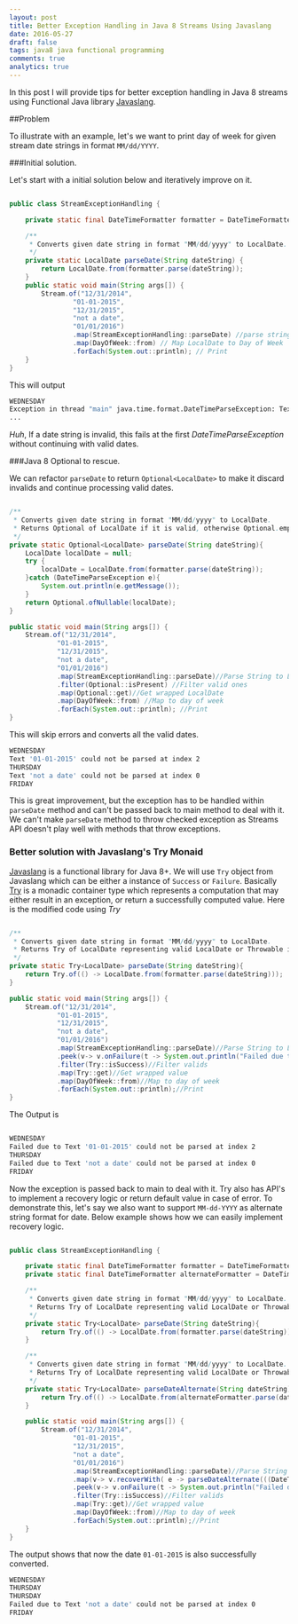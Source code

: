 ```yaml
---
layout: post
title: Better Exception Handling in Java 8 Streams Using Javaslang
date: 2016-05-27
draft: false
tags: java8 java functional programming
comments: true
analytics: true
---
```


In this post I will provide tips for better exception handling in Java 8 streams using Functional Java library [Javaslang](http://www.javaslang.io/).

##Problem

To illustrate with an example, let's we want to print day of week for given stream date strings in format `MM/dd/YYYY`. 

###Initial solution.

Let's start with a initial solution below and iteratively improve on it.

```java

public class StreamExceptionHandling {

    private static final DateTimeFormatter formatter = DateTimeFormatter.ofPattern("MM/dd/yyyy");

    /**
     * Converts given date string in format "MM/dd/yyyy" to LocalDate.
     */
    private static LocalDate parseDate(String dateString) {
        return LocalDate.from(formatter.parse(dateString));
    }
    public static void main(String args[]) {
        Stream.of("12/31/2014",
                "01-01-2015",
                "12/31/2015",
                "not a date",
                "01/01/2016")
                .map(StreamExceptionHandling::parseDate) //parse string to LocalDate
                .map(DayOfWeek::from) // Map LocalDate to Day of Week
                .forEach(System.out::println); // Print
    }
}

```

This will output 

```sh
WEDNESDAY
Exception in thread "main" java.time.format.DateTimeParseException: Text '01-01-2015' could not be parsed at index 2
...
```

*Huh*, If a date string is invalid, this fails at the first *DateTimeParseException* without continuing with valid dates. 
<br>

###Java 8 Optional to rescue.

We can refactor `parseDate` to return `Optional<LocalDate>` to make it discard invalids and continue processing valid dates.

```java

/**
 * Converts given date string in format "MM/dd/yyyy" to LocalDate.
 * Returns Optional of LocalDate if it is valid, otherwise Optional.empty
 */
private static Optional<LocalDate> parseDate(String dateString){
    LocalDate localDate = null;
    try {
        localDate = LocalDate.from(formatter.parse(dateString));
    }catch (DateTimeParseException e){
        System.out.println(e.getMessage());
    }
    return Optional.ofNullable(localDate);
}

public static void main(String args[]) {
    Stream.of("12/31/2014",
            "01-01-2015",
            "12/31/2015",
            "not a date",
            "01/01/2016")
            .map(StreamExceptionHandling::parseDate)//Parse String to LocalDate
            .filter(Optional::isPresent) //Filter valid ones
            .map(Optional::get)//Get wrapped LocalDate
            .map(DayOfWeek::from) //Map to day of week
            .forEach(System.out::println); //Print
}

```

This will skip errors and converts all the valid dates.

```sh
WEDNESDAY
Text '01-01-2015' could not be parsed at index 2
THURSDAY
Text 'not a date' could not be parsed at index 0
FRIDAY
```

This is great improvement, but the exception has to be handled within `parseDate` method and can't be passed back to main method to deal with it. We can't make `parseDate` method to throw checked exception as Streams API doesn't play well with methods that throw exceptions. 

### Better solution with Javaslang's Try Monaid

[Javaslang](http://www.javaslang.io/) is a functional library for Java 8+. We will use `Try` object from Javaslang which can be either a instance of `Success` or `Failure`. Basically [Try](http://www.javaslang.io/javaslang-docs/#_try) is a monadic container type which represents a computation that may either result in an exception, or return a successfully computed value. Here is the modified code using *Try*

```java

/**
 * Converts given date string in format "MM/dd/yyyy" to LocalDate.
 * Returns Try of LocalDate representing valid LocalDate or Throwable in case of invalid value.
 */
private static Try<LocalDate> parseDate(String dateString){
    return Try.of(() -> LocalDate.from(formatter.parse(dateString)));
}

public static void main(String args[]) {
    Stream.of("12/31/2014",
            "01-01-2015",
            "12/31/2015",
            "not a date",
            "01/01/2016")
            .map(StreamExceptionHandling::parseDate)//Parse String to LocalDate
            .peek(v-> v.onFailure(t -> System.out.println("Failed due to " + t.getMessage())))//Print error on failure
            .filter(Try::isSuccess)//Filter valids
            .map(Try::get)//Get wrapped value
            .map(DayOfWeek::from)//Map to day of week
            .forEach(System.out::println);//Print
}

```

The Output is 

```sh

WEDNESDAY
Failed due to Text '01-01-2015' could not be parsed at index 2
THURSDAY
Failed due to Text 'not a date' could not be parsed at index 0
FRIDAY
```

Now the exception is passed back to main to deal with it. Try also has API's to implement a recovery logic or return default value in case of error. To demonstrate this, let's say we also want to support `MM-dd-YYYY` as alternate string format for date. Below example shows how we can easily implement recovery logic.

```java

public class StreamExceptionHandling {

    private static final DateTimeFormatter formatter = DateTimeFormatter.ofPattern("MM/dd/yyyy");
    private static final DateTimeFormatter alternateFormatter = DateTimeFormatter.ofPattern("MM-dd-yyyy");

    /**
     * Converts given date string in format "MM/dd/yyyy" to LocalDate.
     * Returns Try of LocalDate representing valid LocalDate or Throwable in case of invalid value.
     */
    private static Try<LocalDate> parseDate(String dateString){
        return Try.of(() -> LocalDate.from(formatter.parse(dateString)));
    }

    /**
     * Converts given date string in format "MM/dd/yyyy" to LocalDate.
     * Returns Try of LocalDate representing valid LocalDate or Throwable in case of invalid value.
     */
    private static Try<LocalDate> parseDateAlternate(String dateString){
        return Try.of(() -> LocalDate.from(alternateFormatter.parse(dateString)));
    }

    public static void main(String args[]) {
        Stream.of("12/31/2014",
                "01-01-2015",
                "12/31/2015",
                "not a date",
                "01/01/2016")
                .map(StreamExceptionHandling::parseDate)//Parse String to LocalDate
                .map(v-> v.recoverWith( e -> parseDateAlternate(((DateTimeParseException)e).getParsedString())))//Try recovering with alternate formatter
                .peek(v-> v.onFailure(t -> System.out.println("Failed due to " + t.getMessage())))//Print error on failure
                .filter(Try::isSuccess)//Filter valids
                .map(Try::get)//Get wrapped value
                .map(DayOfWeek::from)//Map to day of week
                .forEach(System.out::println);//Print
    }
}
```

The output shows that now the date `01-01-2015` is also successfully converted.

```sh
WEDNESDAY
THURSDAY
THURSDAY
Failed due to Text 'not a date' could not be parsed at index 0
FRIDAY
```

 


